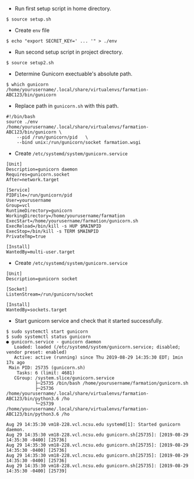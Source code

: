 * Run first setup script in home directory.
```
$ source setup.sh
```

* Create ```env``` file
```
$ echo "export SECRET_KEY=' ... '" > ./env
```

* Run second setup script in project directory.
``` 
$ source setup2.sh
```

* Determine Gunicorn exectuable's absolute path. 
```
$ which gunicorn
/home/yourusername/.local/share/virtualenvs/farmation-ABC123/bin/gunicorn
```

* Replace path in ```gunicorn.sh``` with this path.
```
#!/bin/bash
source ./env
/home/yourusername/.local/share/virtualenvs/farmation-ABC123/bin/gunicorn \
    --pid /run/gunicorn/pid   \
    --bind unix:/run/gunicorn/socket farmation.wsgi
```

* Create ```/etc/systemd/system/gunicorn.service```
```
[Unit]
Description=gunicorn daemon
Requires=gunicorn.socket
After=network.target

[Service]
PIDFile=/run/gunicorn/pid
User=yourusername
Group=vcl
RuntimeDirectory=gunicorn
WorkingDirectory=/home/yourusername/farmation
ExecStart=/home/yourusername/farmation/gunicorn.sh
ExecReload=/bin/kill -s HUP $MAINPID
ExecStop=/bin/kill -s TERM $MAINPID
PrivateTmp=true

[Install]
WantedBy=multi-user.target
```

* Create ```/etc/systemd/system/gunicorn.service```
```
[Unit]
Description=gunicorn socket

[Socket]
ListenStream=/run/gunicorn/socket

[Install]
WantedBy=sockets.target
```

* Start gunicorn service and check that it started successfully.
```
$ sudo systemctl start gunicorn
$ sudo systemctl status gunicorn
● gunicorn.service - gunicorn daemon
   Loaded: loaded (/etc/systemd/system/gunicorn.service; disabled; vendor preset: enabled)
   Active: active (running) since Thu 2019-08-29 14:35:30 EDT; 1min 17s ago
 Main PID: 25735 (gunicorn.sh)
    Tasks: 6 (limit: 4681)
   CGroup: /system.slice/gunicorn.service
           ├─25735 /bin/bash /home/yourusername/farmation/gunicorn.sh
           ├─25736 /home/yourusername/.local/share/virtualenvs/farmation-ABC123/bin/python3.6 /ho
           └─25739 /home/yourusername/.local/share/virtualenvs/farmation-ABC123/bin/python3.6 /ho

Aug 29 14:35:30 vm18-228.vcl.ncsu.edu systemd[1]: Started gunicorn daemon.
Aug 29 14:35:30 vm18-228.vcl.ncsu.edu gunicorn.sh[25735]: [2019-08-29 14:35:30 -0400] [25736] 
Aug 29 14:35:30 vm18-228.vcl.ncsu.edu gunicorn.sh[25735]: [2019-08-29 14:35:30 -0400] [25736] 
Aug 29 14:35:30 vm18-228.vcl.ncsu.edu gunicorn.sh[25735]: [2019-08-29 14:35:30 -0400] [25736] 
Aug 29 14:35:30 vm18-228.vcl.ncsu.edu gunicorn.sh[25735]: [2019-08-29 14:35:30 -0400] [25739] 

```
